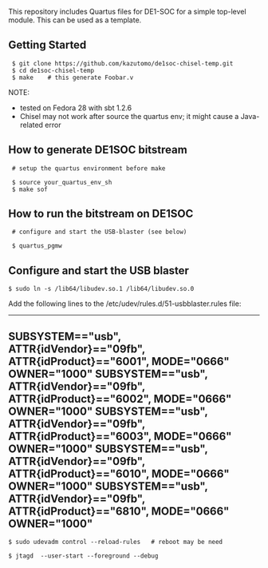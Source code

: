 This repository includes Quartus files for DE1-SOC for a simple
top-level module. This can be used as a template.


Getting Started
---------------

     $ git clone https://github.com/kazutomo/de1soc-chisel-temp.git
     $ cd de1soc-chisel-temp
     $ make    # this generate Foobar.v

NOTE:
- tested on Fedora 28 with sbt 1.2.6
- Chisel may not work after source the quartus env; it might cause a Java-related error

How to generate DE1SOC bitstream
--------------------------------

     # setup the quartus environment before make

     $ source your_quartus_env_sh
     $ make sof


How to run the bitstream on DE1SOC
--------------------------------

     # configure and start the USB-blaster (see below)

     $ quartus_pgmw

Configure and start the USB blaster
-------------------------

	$ sudo ln -s /lib64/libudev.so.1 /lib64/libudev.so.0

Add the following lines to the /etc/udev/rules.d/51-usbblaster.rules file:

----------
SUBSYSTEM=="usb", ATTR{idVendor}=="09fb", ATTR{idProduct}=="6001", MODE="0666" OWNER="1000"
SUBSYSTEM=="usb", ATTR{idVendor}=="09fb", ATTR{idProduct}=="6002", MODE="0666" OWNER="1000"
SUBSYSTEM=="usb", ATTR{idVendor}=="09fb", ATTR{idProduct}=="6003", MODE="0666" OWNER="1000"
SUBSYSTEM=="usb", ATTR{idVendor}=="09fb", ATTR{idProduct}=="6010", MODE="0666" OWNER="1000"
SUBSYSTEM=="usb", ATTR{idVendor}=="09fb", ATTR{idProduct}=="6810", MODE="0666" OWNER="1000"
---------

	$ sudo udevadm control --reload-rules   # reboot may be need

	$ jtagd  --user-start --foreground --debug
